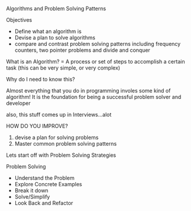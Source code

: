 Algorithms and Problem Solving Patterns 

Objectives 
- Define what an algorithm is
- Devise a plan to solve algorithms
- compare and contrast problem solving patterns including frequency counters, two pointer problems and divide and conquer

What is an Algorithm?  = A process or set of steps to accomplish a certain task (this can be very simple, or very complex)

Why do I need to know this? 

Almost everything that you do in programming involes some kind of algorithm!
It is the foundation for being a successful problem solver and developer 

also, this stuff comes up in Interviews...alot

HOW DO YOU IMPROVE?
1. devise a plan for solving problems
2. Master common problem solving patterns 

Lets start off with Problem Solving Strategies 

Problem Solving 
- Understand the Problem 
- Explore Concrete Examples
- Break it down
- Solve/Simplify
- Look Back and Refactor


